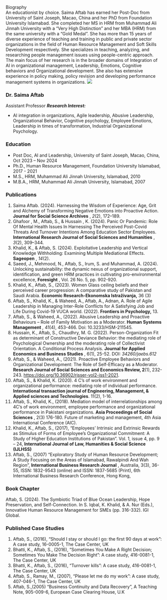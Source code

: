 Biography  
An educationist by choice. Saima Aftab has earned her Post-Doc from University of Saint Joseph, Macao, China and her PhD from Foundation University Islamabad. She completed her MS in HRM from Muhammad Ali Jinnah University with a “Very High Distinction” and her MBA (HRM) from the same university with a “Gold Medal”. She has more than 15 years of diverse experience of teaching and training in public and private sector organizations in the field of Human Resource Management and Soft Skills Development respectively. She specializes in teaching, analyzing, and researching people management issues using people-centric approach. The main focus of her research is in the broader domains of Integration of AI in organizational management, Leadership, Emotions, Cognitive behaviors and Organizational development. She also has extensive experience in policy making, policy revision and developing performance management systems in organizations.
[![](https://giki.edu.pk/wp-content/uploads/2025/03/IMG-20220915-WA0005-1-228x300.jpg)](https://giki.edu.pk/wp-content/uploads/2025/03/IMG-20220915-WA0005-1.jpg)
### Dr. Saima Aftab
Assistant Professor
_**Research Interest:**_
  * AI integration in organizations, Agile leadership, Abusive Leadership, Organizational Behavior, Cognitive psychology, Employee Emotions, Leadership in times of transformation, Industrial Organizational Psychology.


### Education
  * Post Doc, AI and Leadership, University of Saint Joseph, Macao, China, Oct 2023 – Nov 2024
  * Ph.D., Human Resource Management, Foundation University Islamabad, 2017 - 2021
  * M.S., HRM, Muhammad Ali Jinnah University, Islamabad, 2010
  * M.B.A., HRM, Muhammad Ali Jinnah University, Islamabad, 2007


### Publications
  1. Saima Aftab. (2024). Harnessing the Wisdom of Experience: Age, Grit and Alchemy of Transforming Negative Emotions into Proactive Action. **Journal for Social Science Archives** ,  _2_(2), 172–189. 
  2. Ghafoor , M., Aftab, S., & Hussain , K. (2024). Panic Or Pandemic: Role Of Mental Health Issues In Harnessing The Perceived Post-Covid Threats And Turnover Intentions Among Education Sector Employees. **International Research Journal of Social Sciences and Humanities** ,  _3_(2), 309–344.
  3. Khalid, K., & Aftab, S. (2024). Exploitative Leadership and Vertical Knowledge Withholding: Examining Multiple Mediational Effects. **Sageopen** ,  _14_(2). 
  4. Saeed, J., Mehmood, N., Aftab, S., Irum, S. and Muhammad, A. (2024). Unlocking sustainability: the dynamic nexus of organizational support, identification, and green HRM practices in cultivating pro-environmental excellence, **Foresight** , Vol. 26 No. 5, pp. 902-920. 
  5. Khalid, K., Aftab, S., (2023). Women Glass ceiling beliefs and their perceived career progression: A comparative study of Pakistan and Saudi Arabia. **Economic Research-Ekonomska Istraživanja,** 36 (3)
  6. Aftab, S., Khalid, K., & Waheed, A., Aftab, A., Adnan, A. Role of Agile Leadership in Managing Inter-Role Conflicts for A Satisfying Job and Life During Covid-19 VUCA world. (2022). **Frontiers in Psychology,** 13.
  7. Aftab, S., & Waheed, A., (2022). Abusive Leadership and Proactive Behaviours – Role of Family Motivation as a Moderator. **Human Systems Management** _,_ 41(4), 453-466. Doi: 10.3233/HSM-211545.
  8. Hussain, K., Aftab, S., Chaudhry, M. G. (2022). Person-Organization Fit as determinant of Constructive Deviance Behavior: the mediating role of Psychological Ownership and the moderating role of Collectivist Orientation. A Conditional Process Analysis. **Journal for Applied Economics and Business Studies** , 6(1), 25-52. DOI: _34260/jaebs.612_
  9. Aftab, S., & Waheed, A., (2021). Proactive Employee Behaviors and Organizational Development: The Role of Self-Efficacy as a Moderator. **Research Journal of Social Sciences and Economics Review, 2**(1), 232-243. https://doi.org/10.36902/rjsser-vol2-iss1-2021.
  10. Aftab, S., & Khalid, K. (2020). 4 C’s of work environment and organizational performance: mediating role of individual performance. **International transaction journal of Engineering, Management, & Applied sciences and Technologies**. 11(2), 1-16.
  11. Aftab, S., Khalid, K., (2018). Mediation model of interrelationships among 4C’s of work environment, employee performance and organizational performance in Pakistani organizations. **Asia Proceedings of Social Sciences** , 2(3) 176-180. Future of marketing and management, 4th Asia International Conference (AIC).
  12. Khalid, K., Aftab, S., (2017), “Employees’ Intrinsic and Extrinsic Rewards as Stimulus of Forms of Employee’s Organizational Commitment: A Study of Higher Education Institutions of Pakistan”. Vol. 1, issue 4, pp. 9 – 24, **International Journal of Law, Humanities & Social Science (IJLHSS)**
  13. Aftab, S., (2007) “Exploratory Study of Human Resource Development; A Study Focusing on the Areas of Islamabad, Rawalpindi And Wah Region”, **International Business Research Journal** , Australia, 3(3), 36-55, ISSN: 1832-9543 (online) and ISSN: 1837-5685 (Print), 6th International Business Research Conference, Hong Kong, 


### Book Chapter
Aftab, S. (2024). The Symbiotic Triad of Blue Ocean Leadership, Hope Preservation, and Self-Connection. In S. Iqbal, K. Khalid, & A. Nur (Eds.), Innovative Human Resource Management for SMEs (pp. 316-332). IGI Global. 
### Published Case Studies
  1. Aftab, S., (2016), “Should I stay or should I go: the first 90 days at work”: A case study, 16-0005-1, The Case Center, UK
  2. Bhatti, K., Aftab, S., (2016), “Sometimes You Make A Right Decision; Sometimes You Make The Decision Right”: A case study, 416-0081-1, The Case Center, UK
  3. Bhatti, K., Aftab, S., (2016), “Turnover kills”: A case study, 416-0081-1, The Case Center, UK
  4. Aftab, S., Ramay, M., (2007), “Please let me do my work”: A case study, 407-046-1, The Case Center, UK
  5. Aftab, S.,(2005) “Business Continuity and Data Recovery”, A Teaching Note, 905-009-6, European Case Clearing House, U.K


